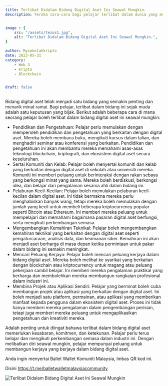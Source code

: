 ```yaml
---
title: Terlibat Didalam Bidang Digital Aset Ini Seawal Mungkin.
description: Teroka cara-cara bagi pelajar terlibat dalam dunia yang menarik aset digital, dari pendidikan hingga pelaburan dan peluang kerjaya.


image : {
    src: "/assets/tezos1.jpg",
    alt: "Terlibat Didalam Bidang Digital Aset Ini Seawal Mungkin.",
}

author: Mysekolahkripto
date: 2023-05-31
category:
    - Web 3
    - Kripto
    - Blockchain


draft: false
---
```

Bidang digital aset telah menjadi satu bidang yang semakin penting dan menarik minat ramai. Bagi pelajar, terlibat dalam bidang ini sejak muda adalah satu keputusan yang bijak. Berikut adalah beberapa cara di mana seorang pelajar boleh terlibat dalam bidang digital aset ini seawal mungkin:

- Pendidikan dan Pengetahuan: Pelajar perlu memulakan dengan memperoleh pendidikan dan pengetahuan yang berkaitan dengan digital aset. Mereka boleh membaca buku, mengikuti kursus dalam talian, dan menghadiri seminar atau konferensi yang berkaitan. Pendidikan dan pengetahuan ini akan membantu mereka memahami asas-asas teknologi blockchain, kriptografi, dan ekosistem digital aset secara keseluruhan.
- Sertai Komuniti dan Kelab: Pelajar boleh menyertai komuniti dan kelab yang berkaitan dengan digital aset di sekolah atau universiti mereka. Komuniti ini memberi peluang untuk berinteraksi dengan rakan sebaya yang berkongsi minat yang sama. Mereka boleh berdiskusi, berkongsi idea, dan belajar dari pengalaman sesama ahli dalam bidang ini.
- Pelaburan Kecil-Kecilan: Pelajar boleh memulakan pelaburan kecil-kecilan dalam digital aset. Ini tidak bermakna mereka perlu menghabiskan banyak wang, tetapi mereka boleh memulakan dengan jumlah yang kecil untuk membeli beberapa kriptocurrency popular seperti Bitcoin atau Ethereum. Ini memberi mereka peluang untuk mempelajari dan memahami bagaimana pasaran digital aset berfungsi, serta mengikuti perkembangan semasa.
- Mengembangkan Kemahiran Teknikal: Pelajar boleh mengembangkan kemahiran teknikal yang berkaitan dengan digital aset seperti pengaturcaraan, analisis data, dan keamanan siber. Kemahiran ini akan menjadi aset berharga di masa depan ketika permintaan untuk pakar dalam bidang ini semakin meningkat.
- Mencari Peluang Kerjaya: Pelajar boleh mencari peluang kerjaya dalam bidang digital aset. Mereka boleh melihat ke syarikat yang berkaitan dengan blockchain atau kriptocurrency untuk magang atau peluang pekerjaan sambil belajar. Ini memberi mereka pengalaman praktikal yang berharga dan membolehkan mereka membangun rangkaian profesional dalam industri ini.
- Membina Projek atau Aplikasi Sendiri: Pelajar yang berminat boleh cuba membangun projek atau aplikasi yang berkaitan dengan digital aset. Ini boleh menjadi satu platform, permainan, atau aplikasi yang memberikan manfaat kepada pengguna dalam ekosistem digital aset. Proses ini tidak hanya memberi mereka pengalaman dalam pengembangan perisian, tetapi juga memberi mereka peluang untuk mengaplikasikan pengetahuan dan kreativiti mereka.

Adalah penting untuk diingat bahawa terlibat dalam bidang digital aset memerlukan kesabaran, komitmen, dan ketekunan. Pelajar perlu terus belajar dan mengikuti perkembangan semasa dalam industri ini. Dengan melibatkan diri seawal mungkin, pelajar mempunyai peluang untuk membangun kerjaya yang berjaya dalam bidang digital aset.

Anda ingin menyertai Ballet Wallet Komuniti Malaysia, Imbas QR kod ini.

Disini https://t.me/balletwalletmalaysiacommunity

<img src="/assets/BP5-ballet-wallet.webp" alt="Terlibat Didalam Bidang Digital Aset Ini Seawal Mungkin" class="pt-4 w-1/2 mx-auto rounded-md">